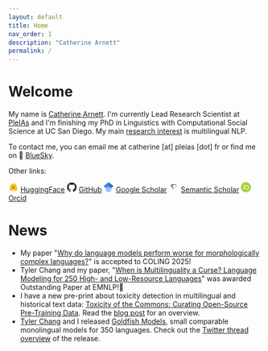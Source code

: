 ```yaml
---
layout: default
title: Home
nav_order: 1
description: "Catherine Arnett"
permalink: /
---
```


# Welcome

My name is [Catherine Arnett](https://catherinearnett.github.io/about). I'm currently Lead Research Scientist at [PleIAs](https://pleias.fr/) and I'm finishing my PhD in Linguistics with Computational Social Science at UC San Diego. My main [research interest](https://catherinearnett.github.io/research) is multilingual NLP. 

To contact me, you can email me at catherine [at] pleias [dot] fr or find me on 🦋 [BlueSky](https://bsky.app/profile/catherinearnett.bsky.social). 

Other links:

<img src="./assets/logos/huggingface-logo.png" width="20" /> [HuggingFace](https://huggingface.co/catherinearnett) 
<img src="./assets/logos/github-mark.png" width="20" /> [GitHub](https://github.com/catherinearnett)
<img src="./assets/logos/google-scholar-logo.png" width="20" /> [Google Scholar](https://scholar.google.com/citations?user=bLS_8RAAAAAJ&hl=en)
<img src="./assets/logos/semantic-scholar-logo.png" width="20" /> [Semantic Scholar](https://www.semanticscholar.org/author/Catherine-Arnett/2257347764)
<img src="./assets/logos/orcid-logo.png" width="20" /> [Orcid](https://orcid.org/0000-0003-0448-5415)


# News

* My paper "[Why do language models perform worse for morphologically complex languages?](https://arxiv.org/abs/2411.14198)" is accepted to COLING 2025!
* Tyler Chang and my paper, "[When is Multilinguality a Curse? Language Modeling for 250 High- and Low-Resource Languages](https://arxiv.org/pdf/2311.09205)" was awarded Outstanding Paper at EMNLP!🥇
* I have a new pre-print about toxicity detection in multilingual and historical text data: [Toxicity of the Commons: Curating Open-Source Pre-Training Data](https://arxiv.org/pdf/2410.22587). Read the [blog post](https://huggingface.co/blog/catherinearnett/toxic-commons) for an overview. 
*  [Tyler Chang](https://tylerachang.github.io/) and I released [Goldfish Models](https://huggingface.co/goldfish-models), small comparable monolingual models for 350 languages. Check out the [Twitter thread overview](https://x.com/linguist_cat/status/1826267170952863885) of the release.
